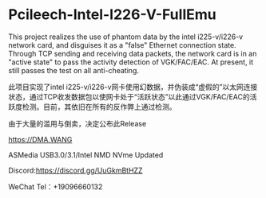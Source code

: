 # Pcileech-Intel-I226-V-FullEmu

This project realizes the use of phantom data by the intel i225-v/i226-v network card, and disguises it as a "false" Ethernet connection state. Through TCP sending and receiving data packets, the network card is in an "active state" to pass the activity detection of VGK/FAC/EAC. At present, it still passes the test on all anti-cheating.

此项目实现了intel i225-v/i226-v网卡使用幻数据，并伪装成“虚假的”以太网连接状态，通过TCP收发数据包以使网卡处于“活跃状态”以此通过VGK/FAC/EAC的活跃度检测。目前，其依旧在所有的反作弊上通过检测。

由于大量的滥用与倒卖，决定公布此Release

https://DMA.WANG

ASMedia USB3.0/3.1/Intel NMD NVme Updated

Discord:https://discord.gg/UuGkmBtHZZ

WeChat Tel：+19096660132

